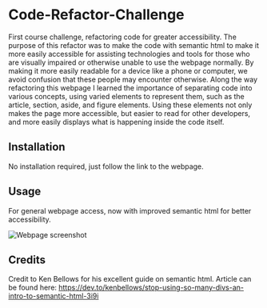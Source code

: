 # Code-Refactor-Challenge

First course challenge, refactoring code for greater accessibility. The purpose of this refactor was to make the code with semantic html to make it more easily accessible for assisting technologies and tools for those who are visually impaired or otherwise unable to use the webpage normally. 
By making it more easily readable for a device like a phone or computer, we avoid confusion that these people may encounter otherwise.
Along the way refactoring this webpage I learned the importance of separating code into various concepts, using varied elements to represent them, such as the article, section, aside, and figure elements. Using these elements not only makes the page more accessible, but easier to read for other developers, and more easily displays what is happening inside the code itself.

## Installation

No installation required, just follow the link to the webpage.

## Usage

For general webpage access, now with improved semantic html for better accessibility.

![Webpage screenshot](C:\Users\Ben\Documents\UCF\Homework\Challenge-1\Code-Refactor-Challenge\assets\images\webpage-screenshot.jpg)

## Credits
Credit to Ken Bellows for his excellent guide on semantic html. Article can be found here: https://dev.to/kenbellows/stop-using-so-many-divs-an-intro-to-semantic-html-3i9i
